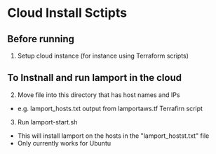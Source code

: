 # Cloud Install Sctipts

## Before running

1) Setup cloud instance (for instance using Terraform scripts)

## To Instnall and run lamport in the cloud
2) Move file into this directory that has host names and IPs
- e.g. lamport_hosts.txt output from lamportaws.tf Terrafirn script
3) Run lamport-start.sh
- This will install lamport on the hosts in the "lamport_hostst.txt" file
- Only currently works for Ubuntu


